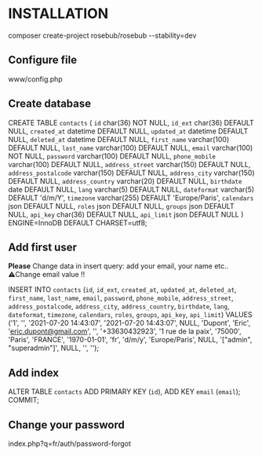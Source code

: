 # INSTALLATION 
composer create-project rosebub/rosebub --stability=dev

## Configure file
www/config.php

## Create database 
CREATE TABLE `contacts` (
  `id` char(36) NOT NULL,
  `id_ext` char(36) DEFAULT NULL,
  `created_at` datetime DEFAULT NULL,
  `updated_at` datetime DEFAULT NULL,
  `deleted_at` datetime DEFAULT NULL,
  `first_name` varchar(100) DEFAULT NULL,
  `last_name` varchar(100) DEFAULT NULL,
  `email` varchar(100) NOT NULL,
  `password` varchar(100) DEFAULT NULL,
  `phone_mobile` varchar(100) DEFAULT NULL,
  `address_street` varchar(150) DEFAULT NULL,
  `address_postalcode` varchar(150) DEFAULT NULL,
  `address_city` varchar(150) DEFAULT NULL,
  `address_country` varchar(20) DEFAULT NULL,
  `birthdate` date DEFAULT NULL,
  `lang` varchar(5) DEFAULT NULL,
  `dateformat` varchar(5) DEFAULT 'd/m/Y',
  `timezone` varchar(255) DEFAULT 'Europe/Paris',
  `calendars` json DEFAULT NULL,
  `roles` json DEFAULT NULL,
  `groups` json DEFAULT NULL,
  `api_key` char(36) DEFAULT NULL,
  `api_limit` json DEFAULT NULL
) ENGINE=InnoDB DEFAULT CHARSET=utf8;


## Add first user

**Please** Change data in insert query: add your email, your name etc..
⚠️Change email value !!

INSERT INTO `contacts` (`id`, `id_ext`, `created_at`, `updated_at`, `deleted_at`, `first_name`, `last_name`, `email`, `password`, `phone_mobile`, `address_street`, `address_postalcode`, `address_city`, `address_country`, `birthdate`, `lang`, `dateformat`, `timezone`, `calendars`, `roles`, `groups`, `api_key`, `api_limit`) VALUES
('1', '', '2021-07-20 14:43:07', '2021-07-20 14:43:07', NULL, 'Dupont', 'Eric', 'eric.dupont@gmail.com', '', '+33630432923', '1 rue de la paix', '75000', 'Paris', 'FRANCE', '1970-01-01', 'fr', 'd/m/y', 'Europe/Paris', NULL, '[\"admin\", \"superadmin\"]', NULL, '', '');

## Add index
ALTER TABLE `contacts`
  ADD PRIMARY KEY (`id`),
  ADD KEY `email` (`email`);
COMMIT;

## Change your password
index.php?q=fr/auth/password-forgot